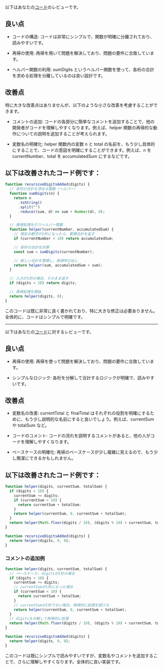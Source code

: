 以下はあなたの[コード](/journal/2025/07/practice_codes/recursiveDigitsAdd.js)のレビューです。

## 良い点

- コードの構造: コードは非常にシンプルで、関数が明確に分離されており、読みやすいです。

- 再帰の使用: 再帰を用いて問題を解決しており、問題の要件に合致しています。

- ヘルパー関数の利用: sumDigits というヘルパー関数を使って、各桁の合計を求める処理を分離しているのは良い設計です。

## 改善点

特に大きな改善点はありませんが、以下のような小さな改善を考慮することができます。

- コメントの追加: コードの各部分に簡単なコメントを追加することで、他の開発者がコードを理解しやすくなります。例えば、helper 関数の再帰的な動作についての説明を追加することが考えられます。

- 変数名の明確化: helper 関数内の変数 n と total の名前を、もう少し具体的にすることで、コードの意図を明確にすることができます。例えば、n を currentNumber、total を accumulatedSum にするなどです。

## 以下は改善されたコード例です：

```javascript
function recursiveDigitsAdded(digits) {
  // 各桁の合計を求める関数（ヘルパー）
  function sumDigits(n) {
    return n
      .toString()
      .split("")
      .reduce((sum, d) => sum + Number(d), 0);
  }

  // 再帰処理を行うヘルパー関数
  function helper(currentNumber, accumulatedSum) {
    // 現在の数字が1桁になったら、累積合計を返す
    if (currentNumber < 10) return accumulatedSum;

    // 各桁の合計を計算
    const sum = sumDigits(currentNumber);

    // 新しい合計を累積し、再帰呼び出し
    return helper(sum, accumulatedSum + sum);
  }

  // 入力が1桁の場合、そのまま返す
  if (digits < 10) return digits;

  // 再帰処理を開始
  return helper(digits, 0);
}
```

このコードは既に非常に良く書かれており、特に大きな修正は必要ありません。全体的に、コードはシンプルで明確です。

---

以下はあなたの[コード](/journal/2025/07/practice_codes/recursiveDigitsAddv2.js)に対するレビューです。

## 良い点

- 再帰の使用: 再帰を使って問題を解決しており、問題の要件に合致しています。

- シンプルなロジック: 各桁を分解して合計するロジックが明確で、読みやすいです。

## 改善点

- 変数名の改善: currentTotal と finalTotal はそれぞれの役割を明確にするために、もう少し説明的な名前にすると良いでしょう。例えば、currentSum や totalSum など。

- コードのコメント: コードの流れを説明するコメントがあると、他の人がコードを理解しやすくなります。

- ベースケースの明確化: 再帰のベースケースが少し複雑に見えるので、もう少し簡潔にできるかもしれません。

## 以下は改善されたコード例です：

```javascript
function helper(digits, currentSum, totalSum) {
  if (digits < 10) {
    currentSum += digits;
    if (currentSum < 10) {
      return currentSum + totalSum;
    }
    return helper(currentSum, 0, currentSum + totalSum);
  }
  return helper(Math.floor(digits / 10), (digits % 10) + currentSum, totalSum);
}

function recursiveDigitsAdded(digits) {
  return helper(digits, 0, 0);
}
```

### コメントの追加例

```javascript
function helper(digits, currentSum, totalSum) {
  // ベースケース: digitsが1桁の場合
  if (digits < 10) {
    currentSum += digits;
    // currentSumが1桁になった場合
    if (currentSum < 10) {
      return currentSum + totalSum;
    }
    // currentSumが1桁でない場合、再帰的に処理を続ける
    return helper(currentSum, 0, currentSum + totalSum);
  }
  // digitsを分解して再帰的に処理
  return helper(Math.floor(digits / 10), (digits % 10) + currentSum, totalSum);
}

function recursiveDigitsAdded(digits) {
  return helper(digits, 0, 0);
}
```

このコードは既にシンプルで読みやすいですが、変数名やコメントを追加することで、さらに理解しやすくなります。全体的に良い実装です。
